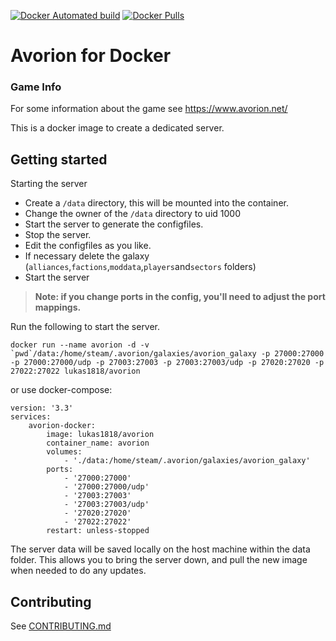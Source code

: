 [![Docker Automated build](https://img.shields.io/docker/cloud/automated/lukas1818/avorion?style=flat-square)](https://hub.docker.com/r/lukas/avorion)
[![Docker Pulls](https://img.shields.io/docker/pulls/lukas1818/avorion.svg?style=flat-square)](https://hub.docker.com/r/lukas/avorion)

Avorion for Docker
==================


### Game Info

For some information about the game see https://www.avorion.net/

This is a docker image to create a dedicated server.


## Getting started
Starting the server 

* Create a `/data` directory, this will be mounted into the container.
* Change the owner of the `/data` directory to uid 1000
* Start the server to generate the configfiles.
* Stop the server.
* Edit the configfiles as you like.
* If necessary delete the galaxy (```alliances```,```factions```,```moddata```,```players```and```sectors``` folders)
* Start the server

> **Note: if you change ports in the config, you'll need to adjust the port mappings.**

Run the following to start the server.
```
docker run --name avorion -d -v `pwd`/data:/home/steam/.avorion/galaxies/avorion_galaxy -p 27000:27000 -p 27000:27000/udp -p 27003:27003 -p 27003:27003/udp -p 27020:27020 -p 27022:27022 lukas1818/avorion
```
or use docker-compose:
```
version: '3.3'
services:
    avorion-docker:
        image: lukas1818/avorion  
        container_name: avorion
        volumes:
            - './data:/home/steam/.avorion/galaxies/avorion_galaxy'
        ports:
            - '27000:27000'
            - '27000:27000/udp'
            - '27003:27003'
            - '27003:27003/udp'
            - '27020:27020'
            - '27022:27022'
        restart: unless-stopped
```

The server data will be saved locally on the host machine within the data folder. This allows you to bring the server down, and pull the new image when needed to do any updates.



## Contributing

See [CONTRIBUTING.md](https://github.com/Lukas1818/docker-avorion/blob/master/CONTRIBUTING.md)


